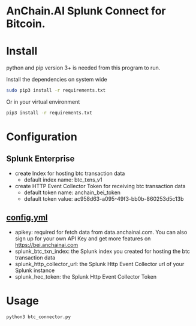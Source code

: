 # AnChain.AI Splunk Connect for Bitcoin.

# Install

python and pip version 3+ is needed from this program to run.

Install the dependencies on system wide

```bash
sudo pip3 install -r requirements.txt
```

Or in your virtual environment

```bash
pip3 install -r requirements.txt
```

# Configuration
## Splunk Enterprise
- create Index for hosting btc transaction data
    - default index name: btc_txns_v1
- create HTTP Event Collector Token for receiving btc transaction data
    - default token name: anchain_bei_token
    - default token value: ac958d63-a095-49f3-bb0b-860253d5c13b

## [config.yml](config.yml)
- apikey: required for fetch data from data.anchainai.com. You can also sign up for your own API Key and get more features on https://bei.anchainai.com
- splunk_btc_txn_index: the Splunk index you created for hosting the btc transaction data
- splunk_http_collector_url: the Splunk Http Event Collector url of your Splunk instance
- splunk_hec_token: the Splunk Http Event Collector Token

# Usage
```bash
python3 btc_connector.py
```

